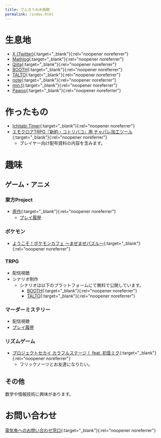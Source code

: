 ```yaml
---
title: でんきうお水族館
permalink: /index.html
---
```


# 生息地
- [X (Twitter)](https://twitter.com/denkiuo604){:target="_blank"}{:rel="noopener noreferrer"}
- [Mathlog](https://mathlog.info/users/718/articles){:target="_blank"}{:rel="noopener noreferrer"}
- [Qiita](https://qiita.com/denkiuo604){:target="_blank"}{:rel="noopener noreferrer"}
- [BOOTH](https://denkiuo.booth.pm/){:target="_blank"}{:rel="noopener noreferrer"}
- [TALTO](https://talto.cc/users/Dv3hSd6j95RIYzbvyMhu7jx5vwk1){:target="_blank"}{:rel="noopener noreferrer"}
- [note](https://note.com/denkiuo604/){:target="_blank"}{:rel="noopener noreferrer"}
- [min.t](https://min.togetter.com/id/denkiuo604){:target="_blank"}{:rel="noopener noreferrer"}
- [Pawoo](https://pawoo.net/@denkiuo604){:target="_blank"}{:rel="noopener noreferrer"}

# 作ったもの
- [Ichitabi Timer](https://denkiuo604.github.io/ichitabi-timer/){:target="_blank"}{:rel="noopener noreferrer"}
- [エモクロアTRPG『新約・コトリバコ』用 チャパレ加工ツール](https://denkiuo604.github.io/kotoribako-chatpalette/){:target="_blank"}{:rel="noopener noreferrer"}
  - プレイヤー向け配布資料の内容を含みます。

# 趣味

## ゲーム・アニメ

### 東方Project
- [原作](https://touhou-project.news/titles/){:target="_blank"}{:rel="noopener noreferrer"}
    - [プレイ履歴](/th.html)

### ポケモン
- [ようこそ！ポケモンカフェ ～まぜまぜパズル～](https://www.poke-maze.jp/){:target="_blank"}{:rel="noopener noreferrer"}

### TRPG
- 配信視聴
- シナリオ制作
    - シナリオは以下のプラットフォームにて無料で公開しています。
        - [BOOTH](https://denkiuo.booth.pm/){:target="_blank"}{:rel="noopener noreferrer"}
        - [TALTO](https://talto.cc/users/Dv3hSd6j95RIYzbvyMhu7jx5vwk1){:target="_blank"}{:rel="noopener noreferrer"}

### マーダーミステリー
- 配信視聴
- [プレイ履歴](/mm.html)

### リズムゲーム
- [プロジェクトセカイ カラフルステージ！ feat. 初音ミク](https://pjsekai.sega.jp/){:target="_blank"}{:rel="noopener noreferrer"}
    - フリックノーツとお友達になりたい。

## その他
数学や情報技術に興味があります。

# お問い合わせ
[電気魚へのお問い合わせ窓口](https://forms.gle/paakCCAokaTNecjE8){:target="_blank"}{:rel="noopener noreferrer"}
